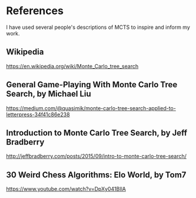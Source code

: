 # References

I have used several people's descriptions of MCTS to inspire and
inform my work.


## Wikipedia
https://en.wikipedia.org/wiki/Monte_Carlo_tree_search


## General Game-Playing With Monte Carlo Tree Search, by Michael Liu
https://medium.com/@quasimik/monte-carlo-tree-search-applied-to-letterpress-34f41c86e238

## Introduction to Monte Carlo Tree Search, by Jeff Bradberry
http://jeffbradberry.com/posts/2015/09/intro-to-monte-carlo-tree-search/



## 30 Weird Chess Algorithms: Elo World, by Tom7
https://www.youtube.com/watch?v=DpXy041BIlA


